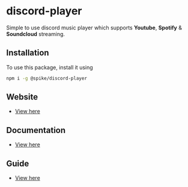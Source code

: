 # discord-player
Simple to use discord music player which supports **Youtube**, **Spotify** & **Soundcloud** streaming.



## Installation
To use this package, install it using

```bash
npm i -g @spike/discord-player
```


## Website

- [View here](https://discord-player.spikethatmike.dev/)



## Documentation

- [View here](https://discord-player.spikethatmike.dev/docs)



## Guide

- [View here](https://discord-player.spikethatmike.dev/guide)
